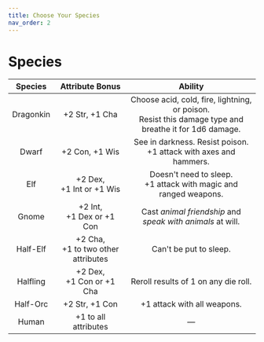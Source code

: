 ```yaml
---
title: Choose Your Species
nav_order: 2
---
```


# Species

| Species   | Attribute Bonus                       | Ability |
|:---------:|:-------------------------------------:|:-------:|
| Dragonkin | +2 Str, +1 Cha                        | Choose acid, cold, fire, lightning, or poison.<br>Resist this damage type and breathe it for 1d6 damage. |
| Dwarf     | +2 Con, +1 Wis                        | See in darkness. Resist poison.<br>+1 attack with axes and hammers. |
| Elf       | +2 Dex,<br>+1 Int or +1 Wis           | Doesn't need to sleep.<br>+1 attack with magic and ranged weapons. |
| Gnome     | +2 Int,<br>+1 Dex or +1 Con           | Cast *animal friendship* and *speak with animals* at will. |
| Half-Elf  | +2 Cha,<br>+1 to two other attributes | Can't be put to sleep. |
| Halfling  | +2 Dex,<br>+1 Con or +1 Cha           | Reroll results of 1 on any die roll. |
| Half-Orc  | +2 Str, +1 Con                        | +1 attack with all weapons. |
| Human     | +1 to all attributes                  | — |
